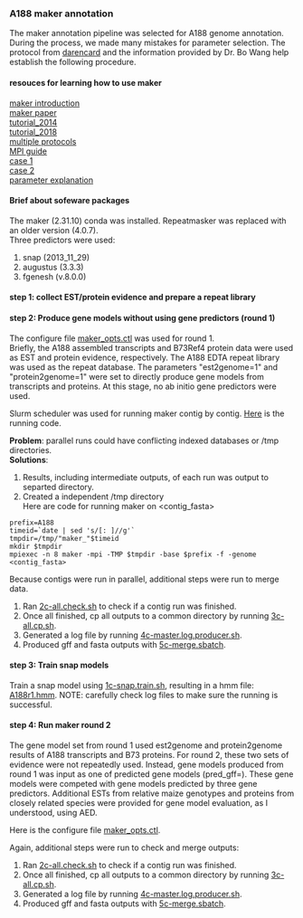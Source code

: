 ### A188 maker annotation
The maker annotation pipeline was selected for A188 genome annotation. During the process, we made many mistakes for parameter selection. The protocol from [darencard](https://gist.github.com/darencard/bb1001ac1532dd4225b030cf0cd61ce2) and the information provided by Dr. Bo Wang help establish the following procedure.

#### resouces for learning how to use maker
[maker introduction](http://www.yandell-lab.org/publications/pdf/maker_current_protocols.pdf)  
[maker paper](https://www.ncbi.nlm.nih.gov/pmc/articles/PMC2134774)  
[tutorial_2014](http://weatherby.genetics.utah.edu/MAKER/wiki/index.php/MAKER_Tutorial_for_GMOD_Online_Training_2014)  
[tutorial_2018](MAKER_Tutorial_for_WGS_Assembly_and_Annotation_Winter_School_2018)  
[multiple protocols](https://www.ncbi.nlm.nih.gov/pmc/articles/PMC4286374)  
[MPI guide](https://informatics.fas.harvard.edu/maker-on-the-fasrc-cluster.html)  
[case 1](https://gist.github.com/darencard/bb1001ac1532dd4225b030cf0cd61ce2)  
[case 2](https://reslp.github.io/blog/My-MAKER-Pipeline)  
[parameter explanation](http://weatherby.genetics.utah.edu/MAKER/wiki/index.php/The_MAKER_control_files_explained)  

#### Brief about sofeware packages
The maker (2.31.10) conda was installed. Repeatmasker was replaced with an older version (4.0.7).  
Three predictors were used:  
1. snap (2013_11_29)  
2. augustus (3.3.3)  
3. fgenesh (v.8.0.0)  

#### step 1: collect EST/protein evidence and prepare a repeat library


#### step 2: Produce gene models without using gene predictors (round 1)
The configure file [maker_opts.ctl](maker_setting/round1/maker_opts.ctl) was used for round 1.  
Briefly, the A188 assembled transcripts and B73Ref4 protein data were used as EST and protein evidence, respectively. The A188 EDTA repeat library was used as the repeat database. The parameters "est2genome=1" and "protein2genome=1" were set to directly produce gene models from transcripts and proteins. At this stage, no ab initio gene predictors were used.

Slurm scheduler was used for running maker contig by contig. [Here](maker_setting/round1/1-all.sbatch) is the running code.

**Problem**: parallel runs could have conflicting indexed databases or /tmp directories.  
**Solutions**:  
1. Results, including intermediate outputs, of each run was output to separted directory.  
2. Created a independent /tmp directory  
Here are code for running maker on <contig_fasta>
```
prefix=A188
timeid=`date | sed 's/[: ]//g'`
tmpdir=/tmp/"maker_"$timeid
mkdir $tmpdir
mpiexec -n 8 maker -mpi -TMP $tmpdir -base $prefix -f -genome <contig_fasta>
```

Because contigs were run in parallel, additional steps were run to merge data.   
1. Ran [2c-all.check.sh](maker_setting/round1/2c-all.check.sh) to check if a contig run was finished.
2. Once all finished, cp all outputs to a common directory by running [3c-all.cp.sh](maker_setting/round1/3c-all.cp.sh).
3. Generated a log file by running [4c-master.log.producer.sh](maker_setting/round1/4c-master.log.producer.sh).
4. Produced gff and fasta outputs with [5c-merge.sbatch](maker_setting/round1/5c-merge.sbatch).

#### step 3: Train snap models
Train a snap model using [1c-snap.train.sh](1c-snap.train.sh), resulting in a hmm file: [A188r1.hmm](A188r1.hmm).
NOTE: carefully check log files to make sure the running is successful.

#### step 4: Run maker round 2
The gene model set from round 1 used est2genome and protein2genome results of A188 transcripts and B73 proteins. For round 2, these two sets of evidence were not repeatedly used. Instead, gene models produced from round 1 was input as one of predicted gene models (pred_gff=<maker only gff3>). These gene models were competed with gene models predicted by three gene predictors. Additional ESTs from relative maize genotypes and proteins from closely related species were provided for gene model evaluation, as I understood, using AED.

Here is the configure file [maker_opts.ctl](maker_setting/round2/maker_opts.ctl).  

Again, additional steps were run to check and merge outputs:  
1. Ran [2c-all.check.sh](maker_setting/round1/2c-all.check.sh) to check if a contig run was finished.
2. Once all finished, cp all outputs to a common directory by running [3c-all.cp.sh](maker_setting/round1/3c-all.cp.sh).
3. Generated a log file by running [4c-master.log.producer.sh](maker_setting/round1/4c-master.log.producer.sh).
4. Produced gff and fasta outputs with [5c-merge.sbatch](maker_setting/round1/5c-merge.sbatch).


